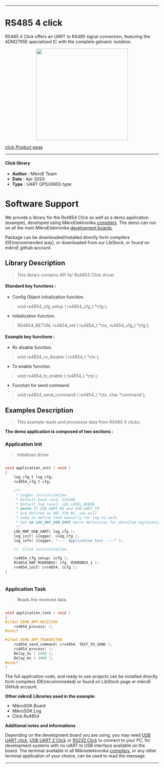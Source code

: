 
---
# RS485 4 click

RS485 4 Click offers an UART to RS485 signal conversion, featuring the ADM2795E specialized IC with the complete galvanic isolation.

<p align="center">
  <img src="https://download.mikroe.com/images/click_for_ide/rs4854_click.png" height=300px>
</p>

[click Product page](https://www.mikroe.com/rs485-4-click)

---


#### Click library 

- **Author**        : MikroE Team
- **Date**          : Apr 2020.
- **Type**          : UART GPS/GNSS type


# Software Support

We provide a library for the Rs4854 Click 
as well as a demo application (example), developed using MikroElektronika 
[compilers](https://shop.mikroe.com/compilers). 
The demo can run on all the main MikroElektronika [development boards](https://shop.mikroe.com/development-boards).

Package can be downloaded/installed directly form compilers IDE(recommended way), or downloaded from our LibStock, or found on mikroE github account. 

## Library Description

> This library contains API for Rs4854 Click driver.

#### Standard key functions :

- Config Object Initialization function.
> void rs4854_cfg_setup ( rs4854_cfg_t *cfg ); 
 
- Initialization function.
> RS4854_RETVAL rs4854_init ( rs4854_t *ctx, rs4854_cfg_t *cfg );

#### Example key functions :

- Rx disable function.
> void rs4854_rx_disable ( rs4854_t *ctx );
 
- Tx enable function.
> void rs4854_tx_enable ( rs4854_t *ctx );

- Function for send command
> void rs4854_send_command ( rs4854_t *ctx, char *command );

## Examples Description

> This example reads and processes data from RS485 4 clicks.

**The demo application is composed of two sections :**

### Application Init 

> Initializes driver.

```c

void application_init ( void )
{
    log_cfg_t log_cfg;
    rs4854_cfg_t cfg;

    /** 
     * Logger initialization.
     * Default baud rate: 115200
     * Default log level: LOG_LEVEL_DEBUG
     * @note If USB_UART_RX and USB_UART_TX 
     * are defined as HAL_PIN_NC, you will 
     * need to define them manually for log to work. 
     * See @b LOG_MAP_USB_UART macro definition for detailed explanation.
     */
    LOG_MAP_USB_UART( log_cfg );
    log_init( &logger, &log_cfg );
    log_info( &logger, "---- Application Init ----" );

    //  Click initialization.

    rs4854_cfg_setup( &cfg );
    RS4854_MAP_MIKROBUS( cfg, MIKROBUS_1 );
    rs4854_init( &rs4854, &cfg );
}
  
```

### Application Task

> Reads the received data.

```c

void application_task ( void )
{
#ifdef DEMO_APP_RECEIVER
    rs4854_process( );
#endif    

#ifdef DEMO_APP_TRANSMITER
    rs4854_send_command( &rs4854, TEXT_TO_SEND );
    rs4854_process( );
    Delay_ms ( 1000 );
    Delay_ms ( 1000 );
#endif    
}  

```

The full application code, and ready to use projects can be  installed directly form compilers IDE(recommneded) or found on LibStock page or mikroE GitHub accaunt.

**Other mikroE Libraries used in the example:** 

- MikroSDK.Board
- MikroSDK.Log
- Click.Rs4854

**Additional notes and informations**

Depending on the development board you are using, you may need 
[USB UART click](https://shop.mikroe.com/usb-uart-click), 
[USB UART 2 Click](https://shop.mikroe.com/usb-uart-2-click) or 
[RS232 Click](https://shop.mikroe.com/rs232-click) to connect to your PC, for 
development systems with no UART to USB interface available on the board. The 
terminal available in all Mikroelektronika 
[compilers](https://shop.mikroe.com/compilers), or any other terminal application 
of your choice, can be used to read the message.



---
